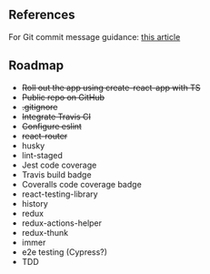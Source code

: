 ##  References

For Git commit message guidance: [this article](https://chris.beams.io/posts/git-commit/#imperative)

## Roadmap

- ~~Roll out the app using create-react-app with TS~~
- ~~Public repo on GitHub~~
- ~~.gitignore~~
- ~~Integrate Travis CI~~
- ~~Configure eslint~~
- ~~react-router~~
- husky
- lint-staged
- Jest code coverage
- Travis build badge
- Coveralls code coverage badge
- react-testing-library
- history
- redux
- redux-actions-helper
- redux-thunk
- immer
- e2e testing (Cypress?)
- TDD